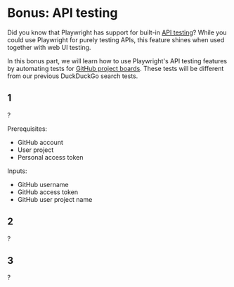 # Bonus: API testing

Did you know that Playwright has support for built-in
[API testing](https://playwright.dev/python/docs/api-testing)? 
While you could use Playwright for purely testing APIs,
this feature shines when used together with web UI testing.

In this bonus part, we will learn how to use Playwright's API testing features by automating tests
for [GitHub project boards](https://docs.github.com/en/issues/organizing-your-work-with-project-boards).
These tests will be different from our previous DuckDuckGo search tests.


## 1

?

Prerequisites:

* GitHub account
* User project
* Personal access token


Inputs:

* GitHub username
* GitHub access token
* GitHub user project name


## 2

?


## 3

?
